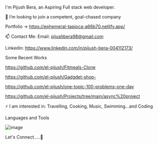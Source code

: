  I'm Pijush Bera, an Aspiring Full stack web developer.



👯 I’m looking to join a competent, goal-chased company



Portfolio -> https://ephemeral-tapioca-a66b70.netlify.app/



📫 Contact Me: Email: pijushbera98@gmail.com



Linkedin: https://www.linkedin.com/in/pijush-bera-004112173/



Some Recent Works



https://github.com/el-pijush/Fitmeals-Clone




https://github.com/el-pijush/Gadgdet-shop-



https://github.com/el-pijush/one-topic-100-problems-one-day




https://github.com/el-pijush/Projects/tree/main/async%20project




⚡ I am interested in: Travelling, Cooking, Music, Swimming...and Coding



Languages and Tools



![image](https://user-images.githubusercontent.com/91858041/180194448-569a5d57-6684-4940-aa05-5aeef3b04bcb.png)




Let's Connect.....🤝
